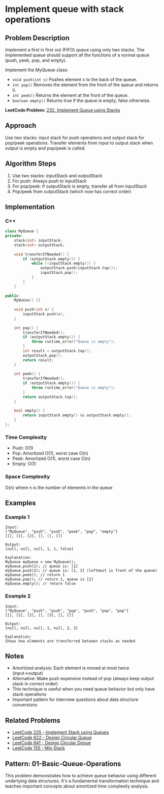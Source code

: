 # Implement queue with stack operations

## Problem Description
Implement a first in first out (FIFO) queue using only two stacks. The implemented queue should support all the functions of a normal queue (push, peek, pop, and empty).

Implement the MyQueue class:
- `void push(int x)` Pushes element x to the back of the queue.
- `int pop()` Removes the element from the front of the queue and returns it.
- `int peek()` Returns the element at the front of the queue.
- `boolean empty()` Returns true if the queue is empty, false otherwise.

**LeetCode Problem:** [232. Implement Queue using Stacks](https://leetcode.com/problems/implement-queue-using-stacks/)

## Approach
Use two stacks: input stack for push operations and output stack for pop/peek operations. Transfer elements from input to output stack when output is empty and pop/peek is called.

## Algorithm Steps
1. Use two stacks: inputStack and outputStack
2. For push: Always push to inputStack
3. For pop/peek: If outputStack is empty, transfer all from inputStack
4. Pop/peek from outputStack (which now has correct order)

## Implementation

### C++
```cpp
class MyQueue {
private:
    stack<int> inputStack;
    stack<int> outputStack;
    
    void transferIfNeeded() {
        if (outputStack.empty()) {
            while (!inputStack.empty()) {
                outputStack.push(inputStack.top());
                inputStack.pop();
            }
        }
    }
    
public:
    MyQueue() {}
    
    void push(int x) {
        inputStack.push(x);
    }
    
    int pop() {
        transferIfNeeded();
        if (outputStack.empty()) {
            throw runtime_error("Queue is empty");
        }
        int result = outputStack.top();
        outputStack.pop();
        return result;
    }
    
    int peek() {
        transferIfNeeded();
        if (outputStack.empty()) {
            throw runtime_error("Queue is empty");
        }
        return outputStack.top();
    }
    
    bool empty() {
        return inputStack.empty() && outputStack.empty();
    }
};
```

### Time Complexity
- Push: O(1)
- Pop: Amortized O(1), worst case O(n)
- Peek: Amortized O(1), worst case O(n)
- Empty: O(1)

### Space Complexity
O(n) where n is the number of elements in the queue

## Examples

### Example 1
```
Input: 
["MyQueue", "push", "push", "peek", "pop", "empty"]
[[], [1], [2], [], [], []]

Output: 
[null, null, null, 1, 1, false]

Explanation: 
MyQueue myQueue = new MyQueue();
myQueue.push(1); // queue is: [1]
myQueue.push(2); // queue is: [1, 2] (leftmost is front of the queue)
myQueue.peek(); // return 1
myQueue.pop(); // return 1, queue is [2]
myQueue.empty(); // return false
```

### Example 2
```
Input: 
["MyQueue", "push", "push", "pop", "push", "pop", "pop"]
[[], [1], [2], [], [3], [], []]

Output: 
[null, null, null, 1, null, 2, 3]

Explanation: 
Shows how elements are transferred between stacks as needed
```

## Notes
- Amortized analysis: Each element is moved at most twice (input→output)
- Alternative: Make push expensive instead of pop (always keep output stack in correct order)
- This technique is useful when you need queue behavior but only have stack operations
- Important pattern for interview questions about data structure conversions

## Related Problems
- [LeetCode 225 - Implement Stack using Queues](https://leetcode.com/problems/implement-stack-using-queues/)
- [LeetCode 622 - Design Circular Queue](https://leetcode.com/problems/design-circular-queue/)
- [LeetCode 641 - Design Circular Deque](https://leetcode.com/problems/design-circular-deque/)
- [LeetCode 155 - Min Stack](https://leetcode.com/problems/min-stack/)

## Pattern: 01-Basic-Queue-Operations
This problem demonstrates how to achieve queue behavior using different underlying data structures. It's a fundamental transformation technique and teaches important concepts about amortized time complexity analysis.
